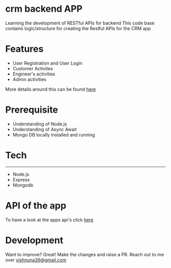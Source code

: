 # crm backend APP

Learning the development of RESTful APIs for backend
This code base contains logic/structure for creating the Restful APIs for the CRM app

# Features
* User Registration and User Login
* Customer Activites
*  Engineer's activities
* Admin activities
 
More details around this can be found [here](https://docs.google.com/document/d/1D7zL2m2RzLKDbffHKtJHOnYd-bfN2ENcXppfOO_BNzQ/edit?usp=sharing)

# Prerequisite
* Understanding of Node.js
* Understanding of Async Await
* Mongo DB locally installed and running

# Tech
***
* Node.js
* Express
* Mongodb

# API of the app
To have a look at the apps api's click [here](https://docs.google.com/document/d/1odpC5aM7yjXC0jPS32Uj78rXMApW4Fu3Lyt8ECmGksQ/edit?usp=sharing)

# Development
Want to improve? Great! Make the changes and raise a PR. Reach out to me over vishnuna26@gmail.com

